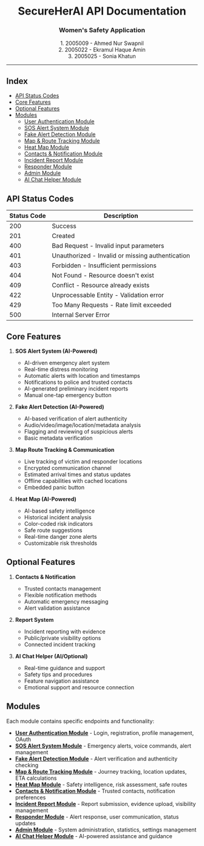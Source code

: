 # <div align="center">SecureHerAI API Documentation</div>

### <div align="center"> Women's Safety Application </div>

<div align="center">1. 2005009 - Ahmed Nur Swapnil </div>
<div align="center">2. 2005022 - Ekramul Haque Amin </div>
<div align="center">3. 2005025 - Sonia Khatun </div>

---

## Index

- [API Status Codes](#api-status-codes)
- [Core Features](#core-features)
- [Optional Features](#optional-features)
- [Modules](#modules)
  - [User Authentication Module](./auth-module.md)
  - [SOS Alert System Module](./sos-module.md)
  - [Fake Alert Detection Module](./fake-alert-module.md)
  - [Map & Route Tracking Module](./route-tracking-module.md)
  - [Heat Map Module](./heatmap-module.md)
  - [Contacts & Notification Module](./contacts-module.md)
  - [Incident Report Module](./incident-report-module.md)
  - [Responder Module](./responder-module.md)
  - [Admin Module](./admin-module.md)
  - [AI Chat Helper Module](./ai-chat-module.md)

## API Status Codes

| Status Code | Description                                      |
| ----------- | ------------------------------------------------ |
| 200         | Success                                          |
| 201         | Created                                          |
| 400         | Bad Request - Invalid input parameters           |
| 401         | Unauthorized - Invalid or missing authentication |
| 403         | Forbidden - Insufficient permissions             |
| 404         | Not Found - Resource doesn't exist               |
| 409         | Conflict - Resource already exists               |
| 422         | Unprocessable Entity - Validation error          |
| 429         | Too Many Requests - Rate limit exceeded          |
| 500         | Internal Server Error                            |

## Core Features

1. **SOS Alert System (AI-Powered)**

   - AI-driven emergency alert system
   - Real-time distress monitoring
   - Automatic alerts with location and timestamps
   - Notifications to police and trusted contacts
   - AI-generated preliminary incident reports
   - Manual one-tap emergency button

2. **Fake Alert Detection (AI-Powered)**

   - AI-based verification of alert authenticity
   - Audio/video/image/location/metadata analysis
   - Flagging and reviewing of suspicious alerts
   - Basic metadata verification

3. **Map Route Tracking & Communication**

   - Live tracking of victim and responder locations
   - Encrypted communication channel
   - Estimated arrival times and status updates
   - Offline capabilities with cached locations
   - Embedded panic button

4. **Heat Map (AI-Powered)**
   - AI-based safety intelligence
   - Historical incident analysis
   - Color-coded risk indicators
   - Safe route suggestions
   - Real-time danger zone alerts
   - Customizable risk thresholds

## Optional Features

1. **Contacts & Notification**

   - Trusted contacts management
   - Flexible notification methods
   - Automatic emergency messaging
   - Alert validation assistance

2. **Report System**

   - Incident reporting with evidence
   - Public/private visibility options
   - Connected incident tracking

3. **AI Chat Helper (AI/Optional)**
   - Real-time guidance and support
   - Safety tips and procedures
   - Feature navigation assistance
   - Emotional support and resource connection

## Modules

Each module contains specific endpoints and functionality:

- **[User Authentication Module](./auth-module.md)** - Login, registration, profile management, OAuth
- **[SOS Alert System Module](./sos-module.md)** - Emergency alerts, voice commands, alert management
- **[Fake Alert Detection Module](./fake-alert-module.md)** - Alert verification and authenticity checking
- **[Map & Route Tracking Module](./route-tracking-module.md)** - Journey tracking, location updates, ETA calculations
- **[Heat Map Module](./heatmap-module.md)** - Safety intelligence, risk assessment, safe routes
- **[Contacts & Notification Module](./contacts-module.md)** - Trusted contacts, notification preferences
- **[Incident Report Module](./incident-report-module.md)** - Report submission, evidence upload, visibility management
- **[Responder Module](./responder-module.md)** - Alert response, user communication, status updates
- **[Admin Module](./admin-module.md)** - System administration, statistics, settings management
- **[AI Chat Helper Module](./ai-chat-module.md)** - AI-powered assistance and guidance
